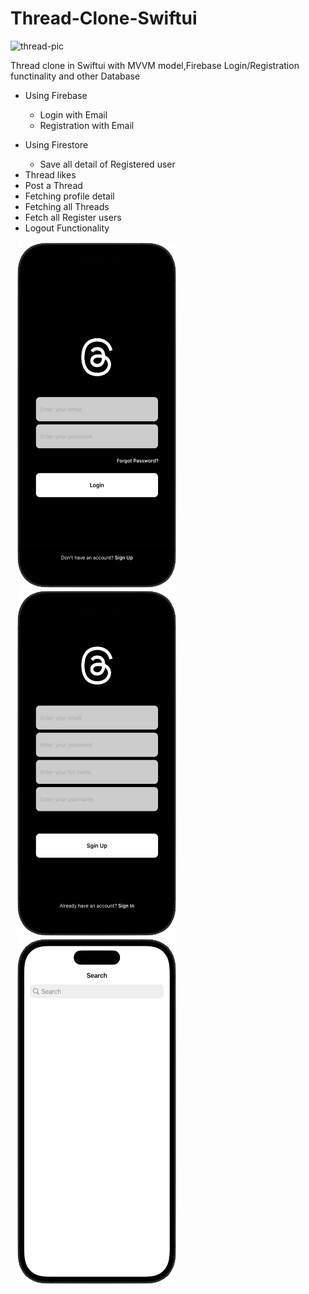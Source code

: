 # Thread-Clone-Swiftui

<img src="https://piunikaweb.com/wp-content/uploads/2023/07/Untitled-design-19.png" alt="thread-pic" />

<p>Thread clone in Swiftui with MVVM model,Firebase Login/Registration functinality and other Database</p>

<ul>
  <li>Using Firebase</li>
  <ul>
    <li>Login with Email</li>
    <li>Registration with Email</li>
  </ul>
</ul>

<ul>
  <li>Using Firestore</li>
  <ul>
    <li>Save all detail of Registered user</li>
  </ul>
  <li>Thread likes</li>
  <li>Post a Thread</li>
  <li>Fetching profile detail</li>
  <li>Fetching all Threads</li>
  <li>Fetch all Register users</li>
  <li>Logout Functionality</li>
</ul>
<p>
  <a target="_blank">
    <img src="https://github.com/Saqibadnan0011/Thread-Clone-Swift-App/blob/main/App/login.png" alt="login-view" width="256" height="554" hspace="10" style="max-width: 100%"/>
  </a>
  <a target="_blank">
    <img src="https://github.com/Saqibadnan0011/Thread-Clone-Swift-App/blob/main/App/Registration.png" alt="Register-view" width="256" height="554" hspace="10" style="max-width: 100%"/>
  </a>
  <a target="_blank">
    <img src="https://github.com/Saqibadnan0011/Thread-Clone-Swift-App/blob/main/App/explore.png" alt="explore-view" width="256" height="554" hspace="10" style="max-width: 100%"/>
  </a>
</p>
